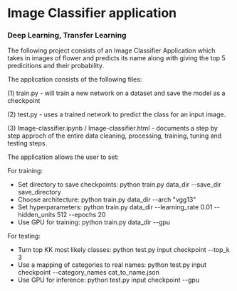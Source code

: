 # Image Classifier application

### Deep Learning, Transfer Learning

The following project consists of an Image Classifier Application which takes in images of flower and predicts its name along with giving the top 5 predicitions and their probability. 

The application consists of the following files:

(1) train.py - will train a new network on a dataset and save the model as a checkpoint

(2) test.py -  uses a trained network to predict the class for an input image. 

(3) Image-classifier.ipynb / Image-classifier.html - documents a step by step approch of the entire data cleaning, processing, training, tuning and testing steps. 

The application allows the user to set:

For training:
- Set directory to save checkpoints: python train.py data_dir --save_dir save_directory
- Choose architecture: python train.py data_dir --arch "vgg13"
- Set hyperparameters: python train.py data_dir --learning_rate 0.01 --hidden_units 512 --epochs 20
- Use GPU for training: python train.py data_dir --gpu

For testing:
- Turn top KK most likely classes: python test.py input checkpoint --top_k 3
- Use a mapping of categories to real names: python test.py input checkpoint --category_names cat_to_name.json
- Use GPU for inference: python test.py input checkpoint --gpu

